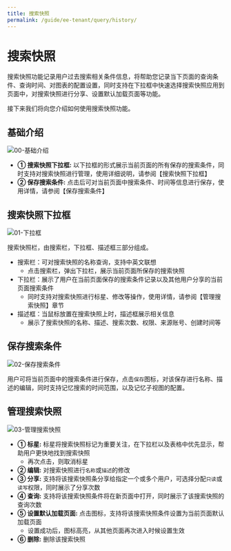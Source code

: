 ```yaml
---
title: 搜索快照
permalink: /guide/ee-tenant/query/history/
---
```


# 搜索快照

搜索快照功能记录用户过去搜索相关条件信息，将帮助您记录当下页面的查询条件、查询时间、对图表的配置设置，同时支持在下拉框中快速选择搜索快照应用到页面中，对搜索快照进行分享、设置默认加载页面等功能。

接下来我们将向您介绍如何使用搜索快照功能。

## 基础介绍

![00-基础介绍](https://yunshan-guangzhou.oss-cn-beijing.aliyuncs.com/pub/pic/20230922650d6263c60c9.png)

- **① 搜索快照下拉框:** 以下拉框的形式展示当前页面的所有保存的搜索条件，同时支持对搜索快照进行管理，使用详细说明，请参阅【搜索快照下拉框】
- **② 保存搜索条件:** 点击后可对当前页面中搜索条件、时间等信息进行保存，使用详情，请参阅【保存搜索条件】

## 搜索快照下拉框

![01-下拉框](https://yunshan-guangzhou.oss-cn-beijing.aliyuncs.com/pub/pic/20230922650d626419381.png)

搜索快照栏，由搜索栏，下拉框、描述框三部分组成。

- 搜索栏：可对搜索快照的名称查询，支持中英文联想
  - 点击搜索栏，弹出下拉栏，展示当前页面所保存的搜索快照
- 下拉栏：展示了用户在当前页面保存的搜索条件记录以及其他用户分享的当前页面搜索条件
  - 同时支持对搜索快照进行标星、修改等操作，使用详情，请参阅【管理搜索快照】章节
- 描述框：当鼠标放置在搜索快照上时，描述框展示相关信息
  - 展示了搜索快照的名称、描述、搜索次数、权限、来源账号、创建时间等

## 保存搜索条件

![02-保存搜索条件](https://yunshan-guangzhou.oss-cn-beijing.aliyuncs.com/pub/pic/20230922650d6264dba0a.png)

用户可将当前页面中的搜索条件进行保存，点击`保存`图标，对该保存进行名称、描述的编辑，同时支持记忆搜索的时间范围，以及记忆子视图的配置。

## 管理搜索快照

![03-管理搜索快照](https://yunshan-guangzhou.oss-cn-beijing.aliyuncs.com/pub/pic/20230922650d6265ca207.png)

- **① 标星:** 标星将搜索快照标记为重要关注，在下拉栏以及表格中优先显示，帮助用户更快地找到搜索快照
  - 再次点击，则取消标星
- **② 编辑:** 对搜索快照进行`名称`或`描述`的修改
- **③ 分享:** 支持将该搜索快照条分享给指定一个或多个用户，可选择分配`只读`或`读写`权限，同时展示了分享次数
- **④ 查询:** 支持将该搜索快照条件将在新页面中打开，同时展示了该搜索快照的查询次数
- **⑤ 设置默认加载页面:** 点击图标，支持将该搜索快照条件设置为当前页面默认加载页面
  - 设置成功后，图标高亮，从其他页面再次进入时候设置生效
- **⑥ 删除:** 删除该搜索快照
